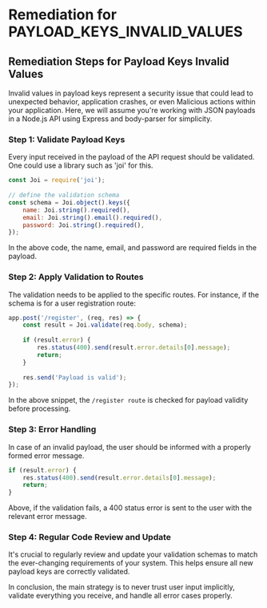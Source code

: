 # Remediation for PAYLOAD_KEYS_INVALID_VALUES

## Remediation Steps for Payload Keys Invalid Values

Invalid values in payload keys represent a security issue that could lead to unexpected behavior, application crashes, or even Malicious actions within your application. Here, we will assume you're working with JSON payloads in a Node.js API using Express and body-parser for simplicity.

### Step 1: Validate Payload Keys 

Every input received in the payload of the API request should be validated. One could use a library such as 'joi' for this. 

```javascript
const Joi = require('joi');
  
// define the validation schema
const schema = Joi.object().keys({
    name: Joi.string().required(),
    email: Joi.string().email().required(),
    password: Joi.string().required(),
});
```
In the above code, the name, email, and password are required fields in the payload.

### Step 2: Apply Validation to Routes

The validation needs to be applied to the specific routes. For instance, if the schema is for a user registration route:

```javascript
app.post('/register', (req, res) => {
    const result = Joi.validate(req.body, schema);
 
    if (result.error) {
        res.status(400).send(result.error.details[0].message);
        return;
    }
 
    res.send('Payload is valid');
});
```
In the above snippet, the `/register route` is checked for payload validity before processing.

### Step 3: Error Handling

In case of an invalid payload, the user should be informed with a properly formed error message.

```javascript
if (result.error) {
    res.status(400).send(result.error.details[0].message);
    return;
}
```

Above, if the validation fails, a 400 status error is sent to the user with the relevant error message.

### Step 4: Regular Code Review and Update

It's crucial to regularly review and update your validation schemas to match the ever-changing requirements of your system. This helps ensure all new payload keys are correctly validated.

In conclusion, the main strategy is to never trust user input implicitly, validate everything you receive, and handle all error cases properly.